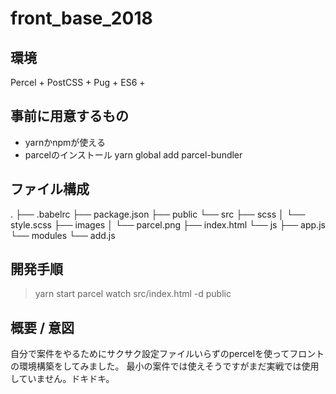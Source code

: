 # front_base_2018
## 環境
Percel + PostCSS + Pug + ES6 + 
## 事前に用意するもの
- yarnかnpmが使える
- parcelのインストール
yarn global add parcel-bundler
## ファイル構成
.
├── .babelrc
├── package.json
├── public
└── src
    ├── scss
    │   └── style.scss
    ├── images
    │   └── parcel.png
    ├── index.html
    └── js
        ├── app.js
        └── modules
            └── add.js
## 開発手順
> yarn start
> parcel watch src/index.html -d public
## 概要 / 意図
自分で案件をやるためにサクサク設定ファイルいらずのpercelを使ってフロントの環境構築をしてみました。
最小の案件では使えそうですがまだ実戦では使用していません。ドキドキ。